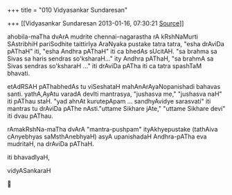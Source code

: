 +++
title = "010 Vidyasankar Sundaresan"

+++
[[Vidyasankar Sundaresan	2013-01-16, 07:30:21 [Source](https://groups.google.com/g/bvparishat/c/XyUQCHbdUY0)]]





ahobila-maTha dvArA mudrite chennai-nagarastha rA kRshNaMurti SAstribhiH pariSodhite taittirIya AraNyaka pustake tatra tatra, "esha drAviDa pAThaH" iti, "esha Andhra pAThaH" iti ca bhedAs sUcitAH. "sa brahma sa Sivas sa haris sendras so'ksharaH..." ity Andhra pAThaH, "sa brahmA sa Sivas sendras so'ksharaH ..." iti drAviDa pATha iti ca tatra spashTaM bhavati.



etAdRSAH pAThabhedAs tu viSeshataH mahAnArAyaNopanishadi bahavas santi. yathA,AyAtu varadA devIti mantrasya, "jushasva me," "jushasva naH" iti pAThau staH. "yad ahnAt kurutepApam ... sandhyAvidye sarasvati" iti mantras tu drAviDa pAThe nAsti."uttame Sikhare jAte," "uttame Sikhare devi" iti dvau pAThau.



rAmakRshNa-maTha dvArA "mantra-pushpam" ityAkhyepustake (tathAiva cAnyebhyas saMsthAnebhyaH) asyA upanishadaH Andhra-pATha eva mudritaH, na drAviDa pAThaH.



iti bhavadIyaH,

vidyASankaraH



